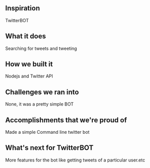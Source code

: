 ## Inspiration
TwitterBOT
## What it does
Searching for tweets and tweeting
## How we built it
Nodejs and Twitter API
## Challenges we ran into
None, it was a pretty simple BOT
## Accomplishments that we're proud of
Made a simple Command line twitter bot
## What's next for TwitterBOT
More features for the bot like getting tweets of a particular user.etc

